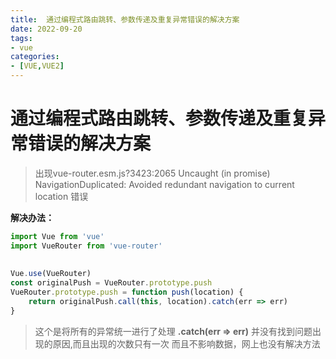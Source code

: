 ```yaml
---
title:  通过编程式路由跳转、参数传递及重复异常错误的解决方案
date: 2022-09-20
tags:
- vue
categories:
- [VUE,VUE2]
---
```


# 通过编程式路由跳转、参数传递及重复异常错误的解决方案
> 出现vue-router.esm.js?3423:2065 Uncaught (in promise) NavigationDuplicated: Avoided redundant navigation to current location 错误
> 

**解决办法：**

```js
import Vue from 'vue'
import VueRouter from 'vue-router'
 
 
Vue.use(VueRouter)
const originalPush = VueRouter.prototype.push
VueRouter.prototype.push = function push(location) {
    return originalPush.call(this, location).catch(err => err)
}
```

> 这个是将所有的异常统一进行了处理 **.catch(err => err)** 
> 并没有找到问题出现的原因,而且出现的次数只有一次
> 而且不影响数据，网上也没有解决方法

